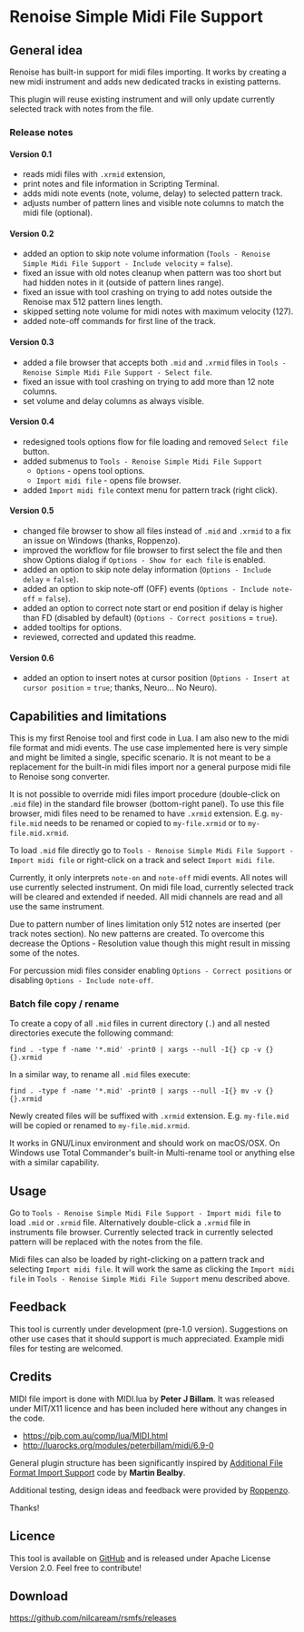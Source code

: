 # Renoise Simple Midi File Support

## General idea

Renoise has built-in support for midi files importing. It works by creating a new midi instrument and adds new dedicated tracks in existing patterns.

This plugin will reuse existing instrument and will only update currently selected track with notes from the file.

### Release notes

#### Version 0.1

- reads midi files with `.xrmid` extension,
- print notes and file information in Scripting Terminal.
- adds midi note events (note, volume, delay) to selected pattern track.
- adjusts number of pattern lines and visible note columns to match the midi file (optional).

#### Version 0.2

- added an option to skip note volume information (`Tools - Renoise Simple Midi File Support - Include velocity` = `false`).
- fixed an issue with old notes cleanup when pattern was too short but had hidden notes in it (outside of pattern lines range).
- fixed an issue with tool crashing on trying to add notes outside the Renoise max 512 pattern lines length.
- skipped setting note volume for midi notes with maximum velocity (127).
- added note-off commands for first line of the track.

#### Version 0.3

- added a file browser that accepts both `.mid` and `.xrmid` files in `Tools - Renoise Simple Midi File Support - Select file`.
- fixed an issue with tool crashing on trying to add more than 12 note columns.
- set volume and delay columns as always visible.

#### Version 0.4

- redesigned tools options flow for file loading and removed `Select file` button.
- added submenus to `Tools - Renoise Simple Midi File Support`
    - `Options` - opens tool options.
    - `Import midi file` - opens file browser.
- added `Import midi file` context menu for pattern track (right click).

#### Version 0.5

- changed file browser to show all files instead of `.mid` and `.xrmid` to a fix an issue on Windows (thanks, Roppenzo).
- improved the workflow for file browser to first select the file and then show Options dialog if `Options - Show for each file` is enabled.
- added an option to skip note delay information (`Options - Include delay` = `false`).
- added an option to skip note-off (OFF) events (`Options - Include note-off` = `false`).
- added an option to correct note start or end position if delay is higher than FD (disabled by default) (`Options - Correct positions` = `true`).
- added tooltips for options.
- reviewed, corrected and updated this readme.

#### Version 0.6

- added an option to insert notes at cursor position (`Options - Insert at cursor position` = `true`; thanks, Neuro... No Neuro).

## Capabilities and limitations

This is my first Renoise tool and first code in Lua. I am also new to the midi file format and midi events. The use case implemented here is very simple and might be limited a single, specific scenario. It is not meant to be a replacement for the built-in midi files import nor a general purpose midi file to Renoise song converter.

It is not possible to override midi files import procedure (double-click on `.mid` file) in the standard file browser (bottom-right panel). To use this file browser, midi files need to be renamed to have `.xrmid` extension. E.g. `my-file.mid` needs to be renamed or copied to `my-file.xrmid` or to `my-file.mid.xrmid`.

To load `.mid` file directly go to `Tools - Renoise Simple Midi File Support - Import midi file` or right-click on a track and select `Import midi file`.

Currently, it only interprets `note-on` and `note-off` midi events. All notes will use currently selected instrument. On midi file load, currently selected track will be cleared and extended if needed. All midi channels are read and all use the same instrument.

Due to pattern number of lines limitation only 512 notes are inserted (per track notes section). No new patterns are created. To overcome this decrease the Options - Resolution value though this might result in missing some of the notes.

For percussion midi files consider enabling `Options - Correct positions` or disabling `Options - Include note-off`.

### Batch file copy / rename

To create a copy of all `.mid` files in current directory (`.`) and all nested directories execute the following command:

    find . -type f -name '*.mid' -print0 | xargs --null -I{} cp -v {} {}.xrmid

In a similar way, to rename all `.mid` files execute:

    find . -type f -name '*.mid' -print0 | xargs --null -I{} mv -v {} {}.xrmid

Newly created files will be suffixed with `.xrmid` extension. E.g. `my-file.mid` will be copied or renamed to `my-file.mid.xrmid`.

It works in GNU/Linux environment and should work on macOS/OSX. On Windows use Total Commander's built-in Multi-rename tool or anything else with a similar capability.

## Usage

Go to `Tools - Renoise Simple Midi File Support - Import midi file` to load `.mid` or `.xrmid` file. Alternatively double-click a `.xrmid` file in instruments file browser. Currently selected track in currently selected pattern will be replaced with the notes from the file.

Midi files can also be loaded by right-clicking on a pattern track and selecting `Import midi file`. It will work the same as clicking the `Import midi file` in `Tools - Renoise Simple Midi File Support` menu described above.

## Feedback

This tool is currently under development (pre-1.0 version). Suggestions on other use cases that it should support is much appreciated. Example midi files for testing are welcomed.

## Credits

MIDI file import is done with MIDI.lua by **Peter J Billam**. It was released under MIT/X11 licence and has been included here without any changes in the code.

* https://pjb.com.au/comp/lua/MIDI.html
* http://luarocks.org/modules/peterbillam/midi/6.9-0

General plugin structure has been significantly inspired by [Additional File Format Import Support](https://www.renoise.com/tools/additional-file-format-import-support) code by **Martin Bealby**.

Additional testing, design ideas and feedback were provided by [Roppenzo](https://forum.renoise.com/u/Roppenzo).

Thanks!

## Licence

This tool is available on [GitHub](https://github.com/nilcaream/rsmfs) and is released under Apache License Version 2.0. Feel free to contribute!

## Download

https://github.com/nilcaream/rsmfs/releases
